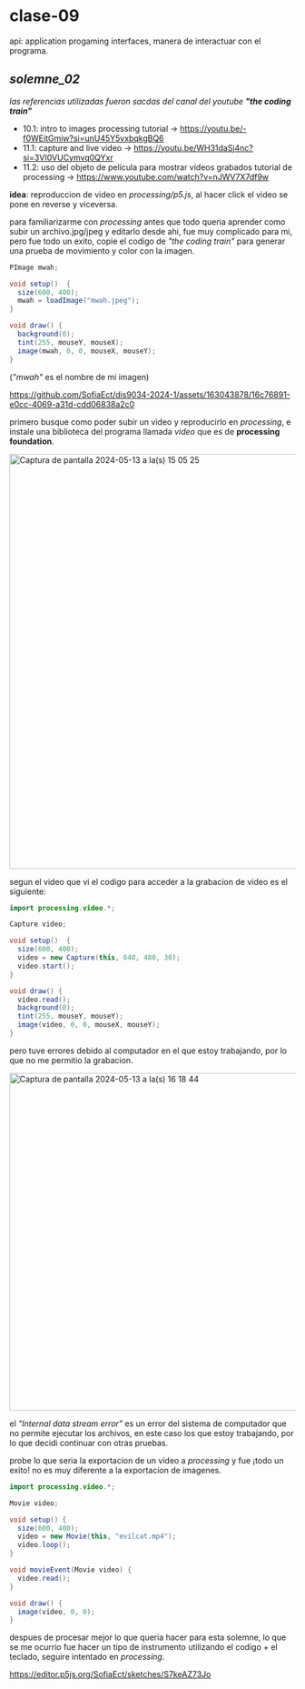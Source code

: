 # clase-09

api: application progaming interfaces, manera de interactuar con el programa.

## _solemne_02_

_las referencias utilizadas fueron sacdas del canal del youtube_ **_"the coding train"_**

- 10.1: intro to images processing tutorial → <https://youtu.be/-f0WEitGmiw?si=unU45Y5vxbqkgBQ6>
- 11.1: capture and live video → <https://youtu.be/WH31daSj4nc?si=3VI0VUCymvq0QYxr>
- 11.2: uso del objeto de película para mostrar vídeos grabados tutorial de processing → <https://www.youtube.com/watch?v=nJWV7X7df9w>

**idea**: reproduccion de video en _processing/p5.js_, al hacer click el video se pone en reverse y viceversa.

para familiarizarme con _processing_ antes que todo queria aprender como subir un archivo.jpg/jpeg y editarlo desde ahi, fue muy complicado para mi, pero fue todo un exito, copie el codigo de _"the coding train"_ para generar una prueba de movimiento y color con la imagen.

```java
PImage mwah;

void setup()  {
  size(600, 400);
  mwah = loadImage("mwah.jpeg");
}

void draw() {
  background(0);
  tint(255, mouseY, mouseX);
  image(mwah, 0, 0, mouseX, mouseY);
}
```

(_"mwah"_ es el nombre de mi imagen)

<https://github.com/SofiaEct/dis9034-2024-1/assets/163043878/16c76891-e0cc-4069-a31d-cdd06838a2c0>

primero busque como poder subir un video y reproducirlo en _processing_, e instale una biblioteca del programa llamada _video_ que es de **processing foundation**.

<img width="730" alt="Captura de pantalla 2024-05-13 a la(s) 15 05 25" src="https://github.com/SofiaEct/dis9034-2024-1/assets/163043878/b97c9002-79c7-4b0f-bc26-6854f25aaea7">

segun el video que vi el codigo para acceder a la grabacion de video es el siguiente:

```java
import processing.video.*;

Capture video;

void setup()  {
  size(600, 400);
  video = new Capture(this, 640, 480, 30);
  video.start();
}

void draw() {
  video.read();
  background(0);
  tint(255, mouseY, mouseY);
  image(video, 0, 0, mouseX, mouseY);
}
```

pero tuve errores debido al computador en el que estoy trabajando, por lo que no me permitio la grabacion.

<img width="594" alt="Captura de pantalla 2024-05-13 a la(s) 16 18 44" src="https://github.com/SofiaEct/dis9034-2024-1/assets/163043878/b04803be-858e-4136-b6f6-4c1712c20c07">

el _"Internal data stream error"_ es un error del sistema de computador que no permite ejecutar los archivos, en este caso los que estoy trabajando, por lo que decidi continuar con otras pruebas.

probe lo que seria la exportacion de un video a _processing_ y fue ¡todo un exito! no es muy diferente a la exportacion de imagenes.

```java
import processing.video.*;

Movie video;

void setup() {
  size(600, 400);
  video = new Movie(this, "evilcat.mp4");
  video.loop();
}

void movieEvent(Movie video) {
  video.read();
}

void draw() {
  image(video, 0, 0);
}
```

despues de procesar mejor lo que queria hacer para esta solemne, lo que se me ocurrio fue hacer un tipo de instrumento utilizando el codigo + el teclado, seguire intentado en _processing_.


https://editor.p5js.org/SofiaEct/sketches/S7keAZ73Jo
